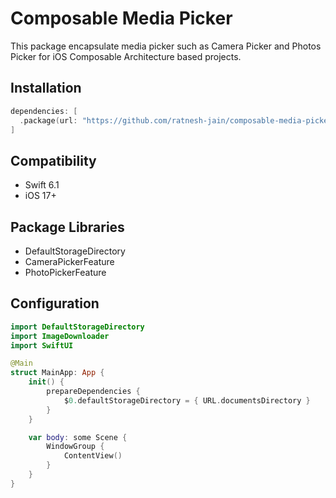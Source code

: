 #  Composable Media Picker

This package encapsulate media picker such as Camera Picker and Photos Picker for iOS Composable Architecture based projects.

## Installation

```swift
dependencies: [
  .package(url: "https://github.com/ratnesh-jain/composable-media-picker", .upToNextMajor("0.1.0")
]
```

## Compatibility

- Swift 6.1
- iOS 17+

## Package Libraries

- DefaultStorageDirectory
- CameraPickerFeature
- PhotoPickerFeature

## Configuration

```swift
import DefaultStorageDirectory
import ImageDownloader
import SwiftUI

@Main
struct MainApp: App {
    init() {
        prepareDependencies {
            $0.defaultStorageDirectory = { URL.documentsDirectory }
        }
    }

    var body: some Scene {
        WindowGroup {
            ContentView()
        }
    }
}
```
